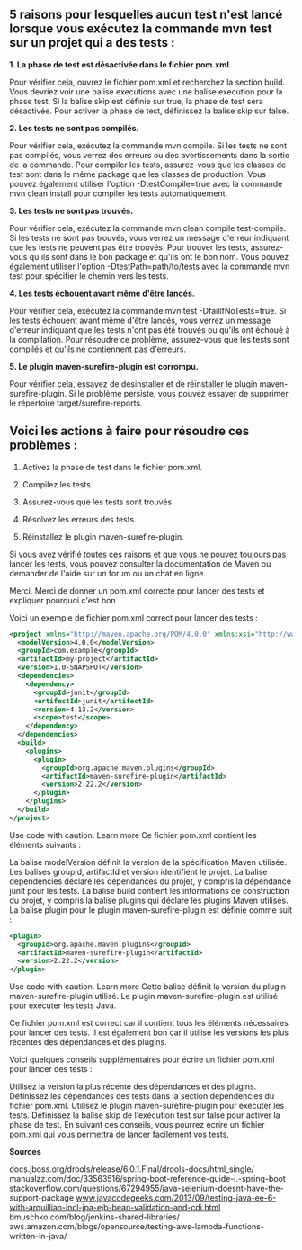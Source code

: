 ## 5 raisons pour lesquelles aucun test n'est lancé lorsque vous exécutez la commande mvn test sur un projet qui a des tests :


**1. La phase de test est désactivée dans le fichier pom.xml.**

Pour vérifier cela, ouvrez le fichier pom.xml et recherchez la section build. Vous devriez voir une balise executions avec une balise execution pour la phase test. Si la balise skip est définie sur true, la phase de test sera désactivée. Pour activer la phase de test, définissez la balise skip sur false.

**2. Les tests ne sont pas compilés.**

Pour vérifier cela, exécutez la commande mvn compile. Si les tests ne sont pas compilés, vous verrez des erreurs ou des avertissements dans la sortie de la commande. Pour compiler les tests, assurez-vous que les classes de test sont dans le même package que les classes de production. Vous pouvez également utiliser l'option -DtestCompile=true avec la commande mvn clean install pour compiler les tests automatiquement.

**3. Les tests ne sont pas trouvés.**

Pour vérifier cela, exécutez la commande mvn clean compile test-compile. Si les tests ne sont pas trouvés, vous verrez un message d'erreur indiquant que les tests ne peuvent pas être trouvés. Pour trouver les tests, assurez-vous qu'ils sont dans le bon package et qu'ils ont le bon nom. Vous pouvez également utiliser l'option -DtestPath=path/to/tests avec la commande mvn test pour spécifier le chemin vers les tests.

**4. Les tests échouent avant même d'être lancés.**

Pour vérifier cela, exécutez la commande mvn test -DfailIfNoTests=true. Si les tests échouent avant même d'être lancés, vous verrez un message d'erreur indiquant que les tests n'ont pas été trouvés ou qu'ils ont échoué à la compilation. Pour résoudre ce problème, assurez-vous que les tests sont compilés et qu'ils ne contiennent pas d'erreurs.

**5. Le plugin maven-surefire-plugin est corrompu.**

Pour vérifier cela, essayez de désinstaller et de réinstaller le plugin maven-surefire-plugin. Si le problème persiste, vous pouvez essayer de supprimer le répertoire target/surefire-reports.


## Voici les actions à faire pour résoudre ces problèmes :

1. Activez la phase de test dans le fichier pom.xml.

2. Compilez les tests.

3. Assurez-vous que les tests sont trouvés.

4. Résolvez les erreurs des tests.

5. Réinstallez le plugin maven-surefire-plugin.

Si vous avez vérifié toutes ces raisons et que vous ne pouvez toujours pas lancer les tests, vous pouvez consulter la documentation de Maven ou demander de l'aide sur un forum ou un chat en ligne.

Merci. Merci de donner un pom.xml correcte pour lancer des tests et expliquer pourquoi c'est bon

Voici un exemple de fichier pom.xml correct pour lancer des tests :

```XML
<project xmlns="http://maven.apache.org/POM/4.0.0" xmlns:xsi="http://www.w3.org/2001/XMLSchema-instance" xsi:schemaLocation="http://maven.apache.org/POM/4.0.0 http://maven.apache.org/xsd/maven-4.0.0.xsd">
  <modelVersion>4.0.0</modelVersion>
  <groupId>com.example</groupId>
  <artifactId>my-project</artifactId>
  <version>1.0-SNAPSHOT</version>
  <dependencies>
    <dependency>
      <groupId>junit</groupId>
      <artifactId>junit</artifactId>
      <version>4.13.2</version>
      <scope>test</scope>
    </dependency>
  </dependencies>
  <build>
    <plugins>
      <plugin>
        <groupId>org.apache.maven.plugins</groupId>
        <artifactId>maven-surefire-plugin</artifactId>
        <version>2.22.2</version>
      </plugin>
    </plugins>
  </build>
</project>
```

Use code with caution. Learn more
Ce fichier pom.xml contient les éléments suivants :

La balise modelVersion définit la version de la spécification Maven utilisée.
Les balises groupId, artifactId et version identifient le projet.
La balise dependencies déclare les dépendances du projet, y compris la dépendance junit pour les tests.
La balise build contient les informations de construction du projet, y compris la balise plugins qui déclare les plugins Maven utilisés.
La balise plugin pour le plugin maven-surefire-plugin est définie comme suit :

```XML
<plugin>
  <groupId>org.apache.maven.plugins</groupId>
  <artifactId>maven-surefire-plugin</artifactId>
  <version>2.22.2</version>
</plugin>
```

Use code with caution. Learn more
Cette balise définit la version du plugin maven-surefire-plugin utilisé. Le plugin maven-surefire-plugin est utilisé pour exécuter les tests Java.

Ce fichier pom.xml est correct car il contient tous les éléments nécessaires pour lancer des tests. Il est également bon car il utilise les versions les plus récentes des dépendances et des plugins.

Voici quelques conseils supplémentaires pour écrire un fichier pom.xml pour lancer des tests :

Utilisez la version la plus récente des dépendances et des plugins.
Définissez les dépendances des tests dans la section dependencies du fichier pom.xml.
Utilisez le plugin maven-surefire-plugin pour exécuter les tests.
Définissez la balise skip de l'exécution test sur false pour activer la phase de test.
En suivant ces conseils, vous pourrez écrire un fichier pom.xml qui vous permettra de lancer facilement vos tests.

**Sources**

docs.jboss.org/drools/release/6.0.1.Final/drools-docs/html_single/
manualzz.com/doc/33563516/spring-boot-reference-guide-i.-spring-boot
stackoverflow.com/questions/67294955/java-selenium-doesnt-have-the-support-package
www.javacodegeeks.com/2013/09/testing-java-ee-6-with-arquillian-incl-jpa-ejb-bean-validation-and-cdi.html
bmuschko.com/blog/jenkins-shared-libraries/
aws.amazon.com/blogs/opensource/testing-aws-lambda-functions-written-in-java/
